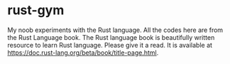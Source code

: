 # rust-gym
My noob experiments with the Rust language.
All the codes here are from the Rust Language book.
The Rust language book is beautifully written resource to learn Rust language.
Please give it a read. It is available at https://doc.rust-lang.org/beta/book/title-page.html.
